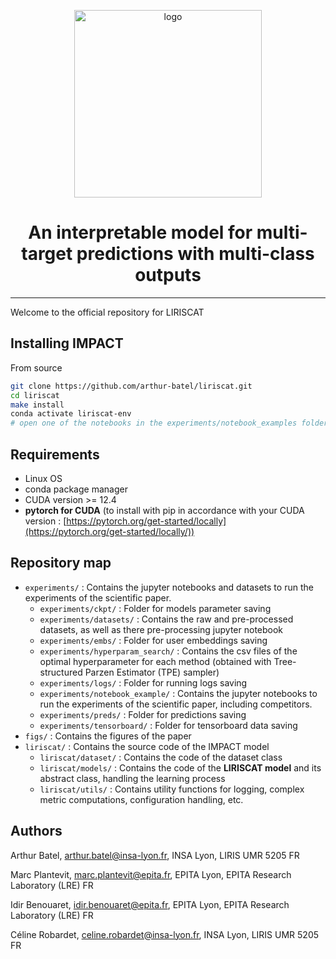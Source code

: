 
<p align="center"><img src="figs/LIRISCAT_logo.png" alt="logo" height="300"/></p>

<h1 align="center"> An interpretable model for multi-target predictions with multi-class outputs </h1>

---
Welcome to the official repository for LIRISCAT

## Installing IMPACT
From source
```bash
git clone https://github.com/arthur-batel/liriscat.git
cd liriscat
make install
conda activate liriscat-env
# open one of the notebooks in the experiments/notebook_examples folder
```


## Requirements
- Linux OS
- conda package manager
- CUDA version >= 12.4
- **pytorch for CUDA** (to install with pip in accordance with your CUDA version : [https://pytorch.org/get-started/locally](https://pytorch.org/get-started/locally/))


## Repository map
- `experiments/` : Contains the jupyter notebooks and datasets to run the experiments of the scientific paper.
    - `experiments/ckpt/` : Folder for models parameter saving
    - `experiments/datasets/` : Contains the raw and pre-processed datasets, as well as there pre-processing jupyter notebook
    - `experiments/embs/` : Folder for user embeddings saving
    - `experiments/hyperparam_search/` : Contains the csv files of the optimal hyperparameter for each method (obtained with Tree-structured Parzen Estimator (TPE) sampler)
    - `experiments/logs/` : Folder for running logs saving
    - `experiments/notebook_example/` : Contains the jupyter notebooks to run the experiments of the scientific paper, including competitors. 
    - `experiments/preds/` : Folder for predictions saving
    - `experiments/tensorboard/` : Folder for tensorboard data saving
- `figs/` : Contains the figures of the paper
- `liriscat/` : Contains the source code of the IMPACT model
  - `liriscat/dataset/` : Contains the code of the dataset class
  - `liriscat/models/` : Contains the code of the **LIRISCAT model** and its abstract class, handling the learning process
  - `liriscat/utils/` : Contains utility functions for logging, complex metric computations, configuration handling, etc.
## Authors

Arthur Batel,
arthur.batel@insa-lyon.fr,
INSA Lyon, LIRIS UMR 5205 FR

Marc Plantevit,
marc.plantevit@epita.fr,
EPITA Lyon, EPITA Research Laboratory (LRE) FR

Idir Benouaret,
idir.benouaret@epita.fr,
EPITA Lyon, EPITA Research Laboratory (LRE) FR

Céline Robardet,
celine.robardet@insa-lyon.fr,
INSA Lyon, LIRIS UMR 5205 FR

